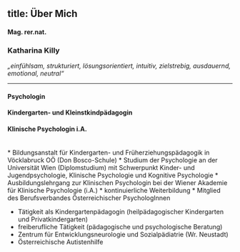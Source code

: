 title: Über Mich
---

#### Mag. rer.nat.
### Katharina Killy

*„einfühlsam, strukturiert, lösungsorientiert, intuitiv, zielstrebig, ausdauernd, emotional, neutral“*

----

#### Psychologin
#### Kindergarten- und Kleinstkindpädagogin
#### Klinische Psychologin i.A.
<br>
* Bildungsanstalt für Kindergarten- und Früherziehungspädagogik in Vöcklabruck OÖ (Don Bosco-Schule) 
* Studium der Psychologie an der Universität Wien (Diplomstudium) mit Schwerpunkt Kinder- und Jugendpsychologie, Klinische Psychologie und Kognitive Psychologie
* Ausbildungslehrgang zur Klinischen Psychologin bei der Wiener Akademie für Klinische Psychologie (i.A.)
* kontinuierliche Weiterbildung
* Mitglied des Berufsverbandes Österreichischer PsychologInnen


* Tätigkeit als Kindergartenpädagogin (heilpädagogischer Kindergarten und Privatkindergarten)
* freiberufliche Tätigkeit (pädagogische und psychologische Beratung)
* Zentrum für Entwicklungsneurologie und Sozialpädiatrie (Wr. Neustadt)
* Österreichische Autistenhilfe